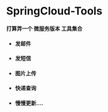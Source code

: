 # SpringCloud-Tools
**打算弄一个 微服务版本 工具集合**

+ #### 发邮件
+ #### 发短信
+ #### 图片上传
+ #### 快递查询
+ #### 慢慢更新....
